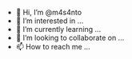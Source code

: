 - 👋 Hi, I’m @m4s4nto
- 👀 I’m interested in ...
- 🌱 I’m currently learning ...
- 💞️ I’m looking to collaborate on ...
- 📫 How to reach me ...

<!---
m4s4nto/m4s4nto is a ✨ special ✨ repository because its `README.md` (this file) appears on your GitHub profile.
You can click the Preview link to take a look at your changes.
--->
